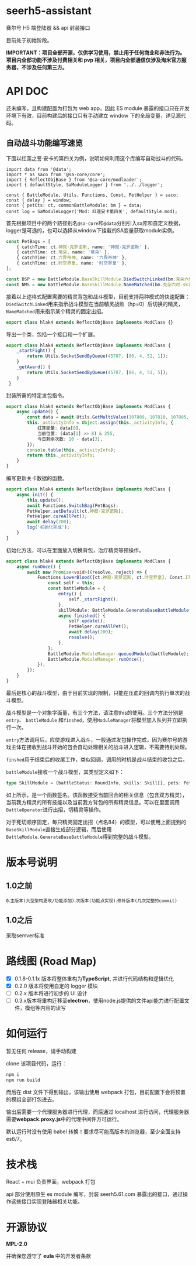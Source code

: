 # seerh5-assistant

赛尔号 H5 端登陆器 && api 封装接口

目前处于初始阶段。

**IMPORTANT：项目全部开源，仅供学习使用，禁止用于任何商业和非法行为。项目内全部功能不涉及付费相关和 pvp 相关，项目内全部通信仅涉及淘米官方服务器，不涉及任何第三方。**

# API DOC

还未编写，且构建配置为打包为 web app，因此 ES module 暴露的接口只在开发环境下有效，目前构建后的接口只有手动建立 window 下的全局变量，详见源代码。

## 自动战斗功能编写速览

下面以红莲之誓·安卡的第四关为例，说明如何利用这个库编写自动战斗的代码。

```tsx
import data from '@data';
import * as saco from '@sa-core/core';
import { ReflectObjBase } from '@sa-core/modloader';
import { defaultStyle, SaModuleLogger } from '../../logger';

const { BattleModule, Utils, Functions, Const, PetHelper } = saco;
const { delay } = window;
const { petCts: ct, commonBattleModule: bm } = data;
const log = SaModuleLogger('Mod: 红莲安卡第四关', defaultStyle.mod);
```

首先根据项目中的两个路径别名`@sa-core`和`@data`分别引入sa库和自定义数据，logger是可选的，也可以选择从window下挂载的SA变量获取module实例。

```typescript
const PetBags = [
    { catchTime: ct.神寂·克罗诺斯, name: '神寂·克罗诺斯' },
    { catchTime: ct.蒂朵, name: '蒂朵' },
    { catchTime: ct.六界帝神, name: '六界帝神' },
    { catchTime: ct.时空界皇, name: '时空界皇' },
];

const DSP = new BattleModule.BaseSkillModule.DiedSwitchLinked(bm.克朵六时.diedSwitchLink);
const NMS = new BattleModule.BaseSkillModule.NameMatched(bm.克朵六时.skillMatch);
```

接着以上述格式配置需要的精灵背包和战斗模型，目前支持两种模式的快速配置：`DiedSwitchLinked`用来指示战斗模型在当前精灵战败（hp=0）后切换的精灵，`NameMatched`用来指示某个精灵的固定出招。

```typescript
export class hlak4 extends ReflectObjBase implements ModClass {}
```

导出一个类，包括一个接口和一个扩展。

```typescript
export class hlak4 extends ReflectObjBase implements ModClass {
    _startFight() {
	    return Utils.SocketSendByQueue(45787, [86, 4, 52, 1]);
    }
    _getAward() {
        return Utils.SocketSendByQueue(45787, [86, 4, 51, 5]);
    }
 }
```

封装所需的特定发包指令。

```typescript
export class hlak4 extends ReflectObjBase implements ModClass {
    async update() {
        const data = await Utils.GetMultiValue(107809, 107810, 107805, 12743);
        this._activityInfo = Object.assign(this._activityInfo, {
            红莲能量: data[0],
            当前位置: (data[1] >> 8) & 255,
            今日剩余次数: 10 - data[3],
        });
        console.table(this._activityInfo);
        return this._activityInfo;
    }
}
```

编写更新关卡数据的函数。

```typescript
export class hlak4 extends ReflectObjBase implements ModClass {
    async init() {
        this.update();
        await Functions.SwitchBag(PetBags);
        PetHelper.setDefault(ct.神寂·克罗诺斯);
        PetHelper.cureAllPet();
        await delay(200);
        log('初始化完成');
    }
}
```

初始化方法，可以在里面放入切换背包，治疗精灵等预操作。

```typescript
export class hlak4 extends ReflectObjBase implements ModClass {
    async runOnce() {
        await new Promise<void>((resolve, reject) => {
            Functions.LowerBlood([ct.神寂·克罗诺斯, ct.时空界皇], Const.ITEMS.Potion.中级体力药剂, () => {
                const self = this;
                const battleModule = {
                    entry() {
                        self._startFight();
                    },
                    skillModule: BattleModule.GenerateBaseBattleModule(NMS, DSP),
                    async finished() {
                        self.update();
                        PetHelper.cureAllPet();
                        await delay(200);
                        resolve();
                    },
                };
                BattleModule.ModuleManager.queuedModule(battleModule);
                BattleModule.ModuleManager.runOnce();
            });
        });
    }
}
```

最后是核心的战斗模型，由于目前实现的限制，只能在压血的回调内执行单次的战斗模型。

战斗模型是一个对象字面量，有三个方法，请注意this的使用。三个方法分别是`entry`、 `battleModule` 和`finshed`，使用`ModuleManager`将模型加入队列并立即执行一次。

`entry`方法调用后，应使游戏进入战斗，一般通过发包操作完成，因为赛尔号的游戏主体在接收到战斗开始的包会自动处理相关的战斗进入逻辑，不需要特别处理。

`finshed`用于结束后的收尾工作，类似回调，调用的时机是战斗结束的收包之后。

`battleModule`接收一个战斗模型，其类型定义如下：

```typescript
type SkillModule = (battleStatus: RoundInfo, skills: Skill[], pets: PetSwitchInfos) => PromiseLike<void>;
```

如上所示，是一个函数签名。该函数接受当前回合的相关信息（包含双方精灵），当前我方精灵的所有技能以及当前我方背包的所有精灵信息。可以在里面调用`BattleOperator`进行出招，切精灵等操作。

对于死切顺序固定，每只精灵固定出招（点名84）的模型，可以使用上面提到的`BaseSkillModule`直接生成部分逻辑，而后使用`BattleModule.GenerateBaseBattleModule`得到完整的战斗模型。

# 版本号说明

## 1.0之前

`0`.`主版本(大型架构更改/功能添加)`.`次版本(功能点实现)`.`修补版本(几次完整的commit)`

## 1.0之后

采取semver标准

# 路线图 (Road Map)

- [x] 0.1.8-0.1.1x 版本将整体重构为**TypeScript**, 并进行代码结构和逻辑优化
- [x] 0.2.0 版本将使用自定的 logger 模块
- [ ] 0.2.x 版本将进行初步的 UI 设计
- [ ] 0.3.x版本将重构迁移至**electron**，使用node.js提供的文件api能力进行配置文件，模组等内容的读写

# 如何运行

暂无任何 release，请手动构建

clone 该项目代码，运行：

```bash
npm i
npm run build
```

而后在 dist 文件下得到输出，该输出使用 webpack 打包，目前配置下会将预置的模组全部打包进去。

输出后需要一个代理服务器进行代理，而后通过 localhost 进行访问，代理服务器需要**webpack.proxy.js**中的代理中间件方可运行。

默认运行时没有使用 babel 转换！要求尽可能高版本的浏览器，至少全面支持 es6/7。

# 技术栈

React + mui 负责界面，webpack 打包

api 部分使用原生 es module 编写，封装 seerh5.61.com 暴露出的接口，通过操作这些接口实现登陆器相关功能。

# 开源协议

**MPL-2.0**

并确保您遵守了 **eula** 中的开发者条款
